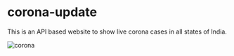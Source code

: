 # corona-update
This is an API based website to show live corona cases in all states of India.

![corona](https://user-images.githubusercontent.com/49247268/138654262-54ade5fb-7500-4c13-b73d-77318519fca1.PNG)
